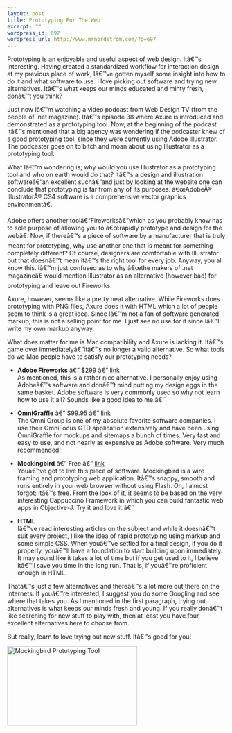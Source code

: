 ```yaml
--- 
layout: post
title: Prototyping For The Web
excerpt: ""
wordpress_id: 697
wordpress_url: http://www.mrnordstrom.com/?p=697
---
```

<p>Prototyping is an enjoyable and useful aspect of web design. Itâ€™s interesting. Having created a standardized workflow for interaction design at my previous place of work, Iâ€™ve gotten myself some insight into how to do it and what software to use. I love picking out software and trying new alternatives. Itâ€™s what keeps our minds educated and minty fresh, donâ€™t you think?</p>
<!--more-->
<p>Just now Iâ€™m watching a video podcast from Web Design TV (from the people of .net magazine). Itâ€™s episode 38 where Axure is introduced and demonstrated as a prototyping tool. Now, at the beginning of the podcast itâ€™s mentioned that a big agency was wondering if the podcaster knew of a good prototyping tool, since they were currently using Adobe Illustrator. The podcaster goes on to bitch and moan about using Illustrator as a prototyping tool.</p>
<p>What Iâ€™m wondering is; why would you use Illustrator as a prototyping tool and who on earth would do that? Itâ€™s a design and illustration softwareâ€”an excellent suchâ€”and just by looking at the website one can conclude that prototyping is far from any of its purposes. â€œAdobeÂ® IllustratorÂ® CS4 software is a comprehensive vector graphics environmentâ€.</p>
<p>Adobe offers another toolâ€”Fireworksâ€”which as you probably know has to sole purpose of allowing you to â€œrapidly prototype and design for the webâ€. Now, if thereâ€™s a piece of software by a manufacturer that is truly meant for prototyping, why use another one that is meant for something completely different? Of course, designers are comfortable with Illustrator but that doesnâ€™t mean itâ€™s the right tool for every job. Anyway, you all know this. Iâ€™m just confused as to why â€œthe makers of .net magazineâ€ would mention Illustrator as an alternative (however bad) for prototyping and leave out Fireworks. </p>
<p>Axure, however, seems like a pretty neat alternative. While Fireworks does prototyping with PNG files, Axure does it with HTML which a lot of people seem to think is a great idea. Since Iâ€™m not a fan of software generated markup, this is not a selling point for me. I just see no use for it since Iâ€™ll write my own markup anyway.</p>
<p>What does matter for me is Mac compatibility and Axure is lacking it. Itâ€™s game over immediatelyâ€”itâ€™s no longer a valid alternative. So what tools do we Mac people have to satisfy our prototyping needs?</p>
<ul>
<li><p><strong>Adobe Fireworks</strong> â€” $299 â€” <a href="http://www.adobe.com/products/fireworks/">link</a><br>As mentioned, this is a rather nice alternative. I personally enjoy using Adobeâ€™s software and donâ€™t mind putting my design eggs in the same basket. Adobe software is very commonly used so why not learn how to use it all? Sounds like a good idea to me.â€¨</p></li>
<li><p><strong>OmniGraffle</strong> â€” $99.95 â€” <a href="http://www.omnigroup.com/applications/OmniGraffle/">link</a><br>The Omni Group is one of my absolute favorite software companies. I use their OmniFocus GTD application extensively and have been using OmniGraffle for mockups and sitemaps a bunch of times. Very fast and easy to use, and not nearly as expensive as Adobe software. Very much recommended!</p></li><li><p><strong>Mockingbird</strong> â€” Free â€” <a href="http://gomockingbird.com/mockingbird/">link</a><br>Youâ€™ve got to live this piece of software. Mockingbird is a wire framing and prototyping web application. Itâ€™s snappy, smooth and runs entirely in your web browser without using Flash. Oh, I almost forgot; itâ€™s free. From the look of it, it seems to be based on the very interesting Cappuccino Framework in which you can build fantastic web apps in Objective-J. Try it and love it.â€¨</p></li>
<li><p><strong>HTML</strong><br>Iâ€™ve read interesting articles on the subject and while it doesnâ€™t suit every project, I like the idea of rapid prototyping using markup and some simple CSS. When youâ€™ve settled for a final design, if you do it properly, youâ€™ll have a foundation to start building upon immediately. It may sound like it takes a lot of time but if you get used to it, I believe itâ€™ll save you time in the long run. That is, if youâ€™re proficient enough in HTML.</p></li>
</ul>
<p>Thatâ€™s just a few alternatives and thereâ€™s a lot more out there on the internets. If youâ€™re interested, I suggest you do some Googling and see where that takes you. As I mentioned in the first paragraph, trying out alternatives is what keeps our minds fresh and young. If you really donâ€™t like searching for new stuff to play with, then at least you have four excellent alternatives here to choose from.</p>
<p>But really, learn to love trying out new stuff. Itâ€™s good for you!</p>
<p><a href="http://www.mrnordstrom.com/wp-content/uploads/2010/02/mockingbird_screenshot.png"><img src="http://www.mrnordstrom.com/wp-content/uploads/2010/02/mockingbird_screenshot-300x183.png" alt="Mockingbird Prototyping Tool" title="Mockingbird Prototyping Tool" width="300" height="183" class="alignnone size-medium wp-image-726" /></a></p>
